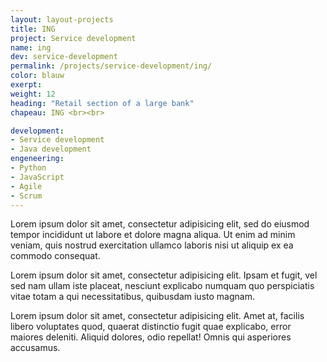 ```yaml
---
layout: layout-projects
title: ING
project: Service development
name: ing
dev: service-development
permalink: /projects/service-development/ing/
color: blauw
exerpt:
weight: 12
heading: "Retail section of a large bank"
chapeau: ING <br><br>

development:
- Service development
- Java development
engeneering:
- Python
- JavaScript
- Agile
- Scrum
---
```


Lorem ipsum dolor sit amet, consectetur adipisicing elit, sed do eiusmod tempor incididunt ut labore et dolore magna aliqua. Ut enim ad minim veniam, quis nostrud exercitation ullamco laboris nisi ut aliquip ex ea commodo consequat.

Lorem ipsum dolor sit amet, consectetur adipisicing elit. Ipsam et fugit, vel sed nam ullam iste placeat, nesciunt explicabo numquam quo perspiciatis vitae totam a qui necessitatibus, quibusdam iusto magnam.

Lorem ipsum dolor sit amet, consectetur adipisicing elit. Amet at, facilis libero voluptates quod, quaerat distinctio fugit quae explicabo, error maiores deleniti. Aliquid dolores, odio repellat! Omnis qui asperiores accusamus.